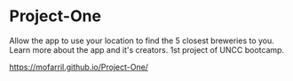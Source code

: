 # Project-One
Allow the app to use your location to find the 5 closest breweries to you. Learn more about the app and it's creators. 1st project of UNCC bootcamp. 

https://mofarril.github.io/Project-One/
